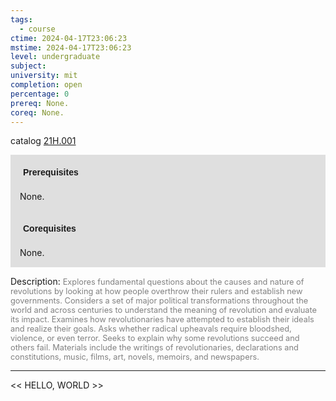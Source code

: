 ```yaml
---
tags:
  - course
ctime: 2024-04-17T23:06:23
mstime: 2024-04-17T23:06:23
level: undergraduate
subject: 
university: mit
completion: open
percentage: 0
prereq: None.
coreq: None.
---
```


catalog [21H.001](http://student.mit.edu/catalog/m21Ha.html#21H.001)

<span style="display: block; padding: 15px; background-color: rgb(100, 100, 100, 0.2);"><font id="m_prereq2313_0" style="display: block; font-family: Arial, sans-serif; font-weight: bold; padding: 5px">Prerequisites</font><br><span id="prereq2313_0">None.</span></span>
<span style="display: block; padding: 15px; background-color: rgb(100, 100, 100, 0.2);"><font id="m_coreq2313_0" style="display: block; font-family: Arial, sans-serif; font-weight: bold; padding: 5px">Corequisites</font><br><span id="coreq2313_0">None.</span></span>

<font style="">Description:</font>
<font style="color: grey; font-size: 0.8rem;">Explores fundamental questions about the causes and nature of revolutions by looking at how people overthrow their rulers and establish new governments. Considers a set of major political transformations throughout the world and across centuries to understand the meaning of revolution and evaluate its impact. Examines how revolutionaries have attempted to establish their ideals and realize their goals. Asks whether radical upheavals require bloodshed, violence, or even terror. Seeks to explain why some revolutions succeed and others fail. Materials include the writings of revolutionaries, declarations and constitutions, music, films, art, novels, memoirs, and newspapers.</font>



---

<< HELLO, WORLD >>
